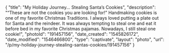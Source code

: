 {
    "title": "My Holiday Journey... Stealing Santa’s Cookies",
    "description": "“These are not the cookies you are looking for!”  Handmaking cookies is one of my favorite Christmas Traditions. I always loved putting a plate out for Santa and the reindeer. It was always tempting to steal one and eat it before bed in my favorite Christmas pajamas. Nowadays, I still steal one cookie!",
    "photoId": "191457156",
    "date_created": "1545826172",
    "date_modified": "1546466800",
    "type": "captivate",
    "layout": "photo",
    "url": "\/p\/my-holiday-journey-stealing-santas-cookies\/191457156"
}